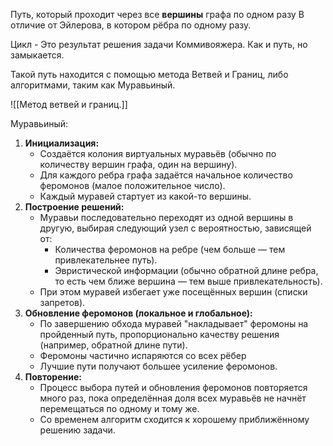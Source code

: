 Путь, который проходит через все **вершины** графа по одном разу
В отличие от Эйлерова, в котором рёбра по одному разу.

Цикл - Это результат решения задачи Коммивояжера. Как и путь, но замыкается.

Такой путь находится с помощью метода Ветвей и Границ, либо алгоритмами, таким как Муравьиный.

![[Метод ветвей и границ.]]

Муравьиный:
1. **Инициализация:**
    - Создаётся колония виртуальных муравьёв (обычно по количеству вершин графа, один на вершину).
    - Для каждого ребра графа задаётся начальное количество феромонов (малое положительное число).
    - Каждый муравей стартует из какой-то вершины.
2. **Построение решений:**
    - Муравьи последовательно переходят из одной вершины в другую, выбирая следующий узел с вероятностью, зависящей от:
        - Количества феромонов на ребре (чем больше — тем привлекательнее путь).
        - Эвристической информации (обычно обратной длине ребра, то есть чем ближе вершина — тем выше привлекательность).
    - При этом муравей избегает уже посещённых вершин (списки запретов).
3. **Обновление феромонов (локальное и глобальное):**
    - По завершению обхода муравей "накладывает" феромоны на пройденный путь, пропорционально качеству решения (например, обратной длине пути).
    - Феромоны частично испаряются со всех рёбер
    - Лучшие пути получают большее усиление феромонов.
4. **Повторение:**
    - Процесс выбора путей и обновления феромонов повторяется много раз, пока определённая доля всех муравьёв не начнёт перемещаться по одному и тому же.
    - Со временем алгоритм сходится к хорошему приближённому решению задачи.